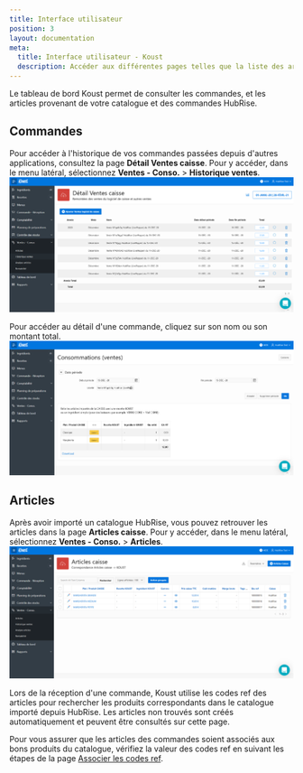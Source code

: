 ```yaml
---
title: Interface utilisateur
position: 3
layout: documentation
meta:
  title: Interface utilisateur - Koust
  description: Accéder aux différentes pages telles que la liste des articles ou celle des commandes.
---
```


Le tableau de bord Koust permet de consulter les commandes, et les articles provenant de votre catalogue et des commandes HubRise.

## Commandes

Pour accéder à l'historique de vos commandes passées depuis d'autres applications, consultez la page **Détail Ventes caisse**. Pour y accéder, dans le menu latéral, sélectionnez **Ventes - Conso.** > **Historique ventes**.
   ![Interface utilisateur - Liste des commandes](../images/008-fr-koust-page-commandes.png)

Pour accéder au détail d'une commande, cliquez sur son nom ou son montant total.
   ![Interface utilisateur - Détail d'une commande](../images/009-fr-koust-detail-commande.png)
   
## Articles

Après avoir importé un catalogue HubRise, vous pouvez retrouver les articles dans la page **Articles caisse**. Pour y accéder, dans le menu latéral, sélectionnez **Ventes - Conso.** > **Articles**.
   ![Interface utilisateur - Liste des articles](../images/007-fr-koust-page-articles.png)

Lors de la réception d'une commande, Koust utilise les codes ref des articles pour rechercher les produits correspondants dans le catalogue importé depuis HubRise. Les articles non trouvés sont créés automatiquement et peuvent être consultés sur cette page.

Pour vous assurer que les articles des commandes soient associés aux bons produits du catalogue, vérifiez la valeur des codes ref en suivant les étapes de la page [Associer les codes ref](/apps/koust/associer-codes-ref#produits).
